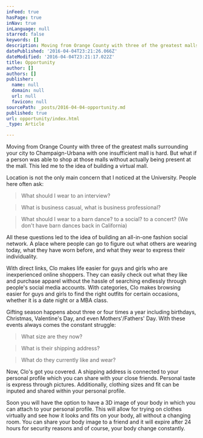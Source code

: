 ```yaml
---
inFeed: true
hasPage: true
inNav: true
inLanguage: null
starred: false
keywords: []
description: Moving from Orange County with three of the greatest malls surrounding your city to Champaign-Urbana with one insufficient mall is hard. But what if a person was able to shop at those malls without actually being present at the mall. This led me to the idea of building a virtual mall.
datePublished: '2016-04-04T23:21:26.066Z'
dateModified: '2016-04-04T23:21:17.022Z'
title: Opportunity
author: []
authors: []
publisher:
  name: null
  domain: null
  url: null
  favicon: null
sourcePath: _posts/2016-04-04-opportunity.md
published: true
url: opportunity/index.html
_type: Article

---
```

Moving from Orange County with three of the greatest malls surrounding your city to Champaign-Urbana with one insufficient mall is hard. But what if a person was able to shop at those malls without actually being present at the mall. This led me to the idea of building a virtual mall.

Location is not the only main concern that I noticed at the University. People here often ask:

> What should I wear to an interview?

> What is business casual, what is business professional?

> What should I wear to a barn dance? to a social? to a concert? (We don't have barn dances back in California) 

All these questions led to the idea of building an all-in-one fashion social network. A place where people can go to figure out what others are wearing today, what they have worn before, and what they wear to express their individuality.

With direct links, Clo makes life easier for guys and girls who are inexperienced online shoppers. They can easily check out what they like and purchase apparel without the hassle of searching endlessly through people's social media accounts. With categories, Clo makes browsing easier for guys and girls to find the right outfits for certain occasions, whether it is a date night or a MBA class.

Gifting season happens about three or four times a year including birthdays, Christmas, Valentine's Day, and even Mothers'/Fathers' Day. With these events always comes the constant struggle:

> What size are they now?

> What is their shipping address?

> What do they currently like and wear?

Now, Clo's got you covered. A shipping address is connected to your personal profile which you can share with your close friends. Personal taste is express through pictures. Additionally, clothing sizes and fit can be inputed and shared within your personal profile.

Soon you will have the option to have a 3D image of your body in which you can attach to your personal profile. This will allow for trying on clothes virtually and see how it looks and fits on your body, all without a changing room. You can share your body image to a friend and it will expire after 24 hours for security reasons and of course, your body change constantly.